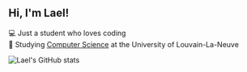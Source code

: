 ## Hi, I'm Lael!

💻 Just a student who loves coding<br/>
🏫 Studying [Computer Science](https://www.youtube.com/watch?v=f5Yzl25pZjY) at the University of Louvain-La-Neuve

![Lael's GitHub stats](https://github-readme-stats.vercel.app/api?username=fayzer789&show_icons=true&theme=transparent)

